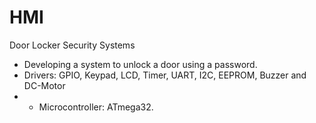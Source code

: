# HMI
Door Locker Security Systems
- Developing a system to unlock a door using a password.
- Drivers: GPIO, Keypad, LCD, Timer, UART, I2C, EEPROM, Buzzer and DC-Motor
- - Microcontroller: ATmega32.
